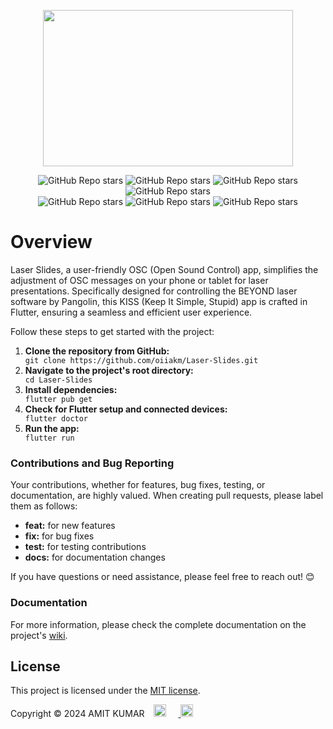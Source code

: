 <html>
<p align="center">
  <img src="https://raw.githubusercontent.com/oiiakm/Laser-Slides/main/screenshots/app_logo.png"width="400" height="250">
</p>

<p align="center">
  <img alt="GitHub Repo stars" src="https://img.shields.io/badge/flutter-v3.13.9%20stable-green?color=2ecc71&labelColor=24292e">
  <img alt="GitHub Repo stars" src="https://img.shields.io/badge/dart-v3.1.5-green?color=2ecc71&labelColor=24292e">
  <img alt="GitHub Repo stars" src="https://img.shields.io/github/license/oiiakm/Laser-Slides?color=2ecc71&labelColor=24292e">
  <img alt="GitHub Repo stars" src="https://img.shields.io/github/repo-size/oiiakm/Laser-Slides?color=2ecc71&labelColor=24292e">
  </br>
  <img alt="GitHub Repo stars" src="https://img.shields.io/github/watchers/oiiakm/Laser-Slides?color=2ecc71&labelColor=586069">
  <img alt="GitHub Repo stars" src="https://img.shields.io/github/forks/oiiakm/Laser-Slides?color=2ecc71&labelColor=586069">
  <img alt="GitHub Repo stars" src="https://img.shields.io/github/stars/oiiakm/Laser-Slides?color=2ecc71&labelColor=586069">
</p>

  <h1>Overview</h1>
  <p>Laser Slides, a user-friendly OSC (Open Sound Control) app, simplifies the adjustment of OSC messages on your phone or tablet for laser presentations. Specifically designed for controlling the BEYOND laser software by Pangolin, this KISS (Keep It Simple, Stupid) app is crafted in Flutter, ensuring a seamless and efficient user experience.</h3>
<p>Follow these steps to get started with the project:</p>

<ol>
  <li><strong>Clone the repository from GitHub:</strong></li>
  <code>git clone https://github.com/oiiakm/Laser-Slides.git</code>

  <li><strong>Navigate to the project's root directory:</strong></li>
  <code>cd Laser-Slides</code>

  <li><strong>Install dependencies:</strong></li>
  <code>flutter pub get</code>

  <li><strong>Check for Flutter setup and connected devices:</strong></li>
  <code>flutter doctor</code>

  <li><strong>Run the app:</strong></li>
  <code>flutter run</code>
</ol>

<h3>Contributions and Bug Reporting</h3>
<p>Your contributions, whether for features, bug fixes, testing, or documentation, are highly valued. When creating pull requests, please label them as follows:</p>
<ul>
  <li><strong>feat:</strong> for new features</li>
  <li><strong>fix:</strong> for bug fixes</li>
  <li><strong>test:</strong> for testing contributions</li>
  <li><strong>docs:</strong> for documentation changes</li>
</ul>
<p>If you have questions or need assistance, please feel free to reach out! 😊</p>
<h3>Documentation</h3>
<p>For more information, please check the complete documentation on the project's <a href="https://github.com/oiiakm/Laser-Slides/wiki">wiki</a>.</p>
<h2>License</h2>
<p>This project is licensed under the <a href="https://opensource.org/licenses/MIT">MIT license</a>.</p>
<p>
  Copyright &copy; 2024 AMIT KUMAR
  <span style="margin-right: 10px;"></span>
  <a href="https://twitter.com/oiiakm" target="_blank">
    <img src="https://raw.githubusercontent.com/oiiakm/Laser-Slides/main/screenshots/x.svg" alt="X Logo" width="20" height="20" style="margin-right: 20px;">
  </a>
  <a href="https://www.linkedin.com/in/oiiakm/" target="_blank">
    <img src="https://raw.githubusercontent.com/oiiakm/Laser-Slides/main/screenshots/linkedin.svg" alt="LinkedIn Logo" width="20" height="20">
  </a>
</p>
</body>
</html>
